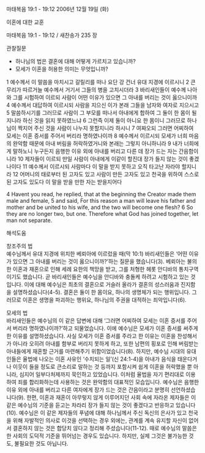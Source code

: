 마태복음 19:1 - 19:12 
2006년 12월 19일 (화)

이혼에 대한 교훈



마태복음 19:1 - 19:12 / 새찬송가 235 장


관찰질문
- 하나님의 법은 결혼에 대해 어떻게 가르치고 있습니까?
- 모세가 이혼을 허용한 의미는 무엇입니까?

1 예수께서 이 말씀을 마치시고 갈릴리를 떠나 요단 강 건너 유대 지경에 이르시니 2 큰 무리가 따르거늘 예수께서 거기서 그들의 병을 고치시더라 3 바리새인들이 예수께 나아와 그를 시험하여 이르되 사람이 어떤 이유가 있으면 그 아내를 버리는 것이 옳으니이까 4 예수께서 대답하여 이르시되 사람을 지으신 이가 본래 그들을 남자와 여자로 지으시고 5 말씀하시기를 그러므로 사람이 그 부모를 떠나서 아내에게 합하여 그 둘이 한 몸이 될지니라 하신 것을 읽지 못하였느냐 6 그런즉 이제 둘이 아니요 한 몸이니 그러므로 하나님이 짝지어 주신 것을 사람이 나누지 못할지니라 하시니 7 여짜오되 그러면 어찌하여 모세는 이혼 증서를 주어서 버리라 명하였나이까 8 예수께서 이르시되 모세가 너희 마음의 완악함 때문에 아내 버림을 허락하였거니와 본래는 그렇지 아니하니라 9 내가 너희에게 말하노니 누구든지 음행한 이유 외에 아내를 버리고 다른 데 장가 드는 자는 간음함이니라 10 제자들이 이르되 만일 사람이 아내에게 이같이 할진대 장가 들지 않는 것이 좋겠나이다 11 예수께서 이르시되 사람마다 이 말을 받지 못하고 오직 타고난 자라야 할지니라 12 어머니의 태로부터 된 고자도 있고 사람이 만든 고자도 있고 천국을 위하여 스스로 된 고자도 있도다 이 말을 받을 만한 자는 받을지어다  

4  Havent you read, he replied, that at the beginning the Creator made them male and female, 5  and said, For this reason a man will leave his father and mother and be united to his wife, and the two will become one flesh? 6  So they are no longer two, but one. Therefore what God has joined together, let man not separate.

해석도움





창조주의 법  
예수님께서 유대 지경에 위치한 베뢰아에 이르렀을 때(막 10:1) 바리새인들은 ‘어떤 이유가 있으면 그 아내를 버리는 것이 옳으니이까?’하는 질문을 했습니다(3). 베뢰아는 불의한 이혼과 재혼으로 인해 세례 요한의 책망을 받고, 그를 처형한 헤롯 안디바의 통치구역이기도 했습니다. 곧 바리새인들은 예수님을 안디바와 충돌케 하려고 시험하고 있는 것입니다. 이에 대해 예수님은 최초의 결혼으로 거슬러 올라가 결혼의 성스러움과 진지함을 설명하셨습니다(4-5). 결혼은 둘이 한 몸이요, 하나의 생명체가 되는 행위입니다. 그러므로 이혼은 생명을 파괴하는 행위요, 하나님의 주권을 대적하는 죄악입니다(6). 

모세의 법  
바리새인들은 예수님의 이 같은 답변에 대해 ‘그러면 어찌하여 모세는 이혼 증서를 주어서 버리라 명하였나이까?’하고 되물었습니다. 이에 예수님은 모세가 이혼 증서를 써주게 한 이유를 설명하셨습니다. 사실 모세가 이혼 증서를 주라고 한 이유는 이혼을 찬성해서가 아니라 오히려 아내를 함부로 버리지 못하게 하고, 또한 남편의 횡포로 인해 버림받는 아내들에게 재혼할 근거를 마련해주기 위함이었습니다(8). 하지만, 예수님 시대의 유대인들은 율법에 나오는 이혼 사유인 ‘수치되는 일’(신 24:1-4)을 아내가 음식을 태운다거나 이웃이 들을 정도로 큰소리로 말하는 것 등까지 포함시켜 쉽게 이혼을 허락했을 뿐 아니라, 심지어 일부다처제까지 묵인하고 있었습니다. 이처럼 율법을 자기 편리대로 이용하여 죄를 합리화하는데 사용하는 것은 완악함의 대표적인 모습입니다. 예수님은 음행한 이유 외에 아내를 버리고 다른 여자에게 장가 드는 것은 간음이라고 분명히 선언하셨습니다(9). 한편, 이혼과 재혼이 아무렇지 않게 이루어지던 사회 속에 자라온 제자들은 이 같은 예수님의 기준을 듣고는 차라리 장가 들지 않는 것이 좋겠다고 반응하고 있습니다(10). 예수님은 이 같은 제자들의 푸념에 대해 하나님께서 주신 독신의 은사가 있고 천국을 위해 자발적인 의사로 이것을 선택하는 경우 외에는, 관계를 계속 유지할 자신이 없어서 결혼하지 않는 것은 합당치 않다고 정리해 주셨습니다(11-12). 때로 예수님의 말씀은 한 사회의 도덕적 기준을 뛰어넘는 경우도 있습니다. 하지만, 실제 그것은 불가능한 것도, 불필요한 것도 아닙니다.